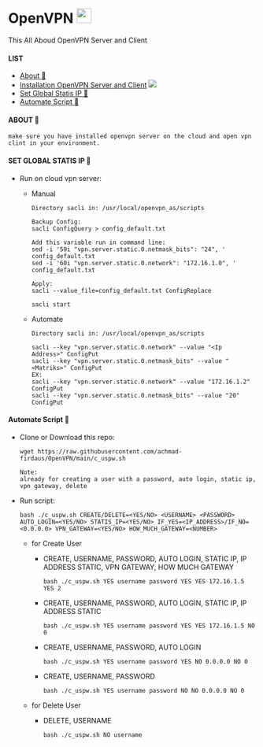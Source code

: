 # OpenVPN <img src="https://raw.githubusercontent.com/MartinHeinz/MartinHeinz/master/wave.gif" width="30px">
This All Aboud OpenVPN Server and Client

#### LIST
- [About 👻](#about-)
- [Installation OpenVPN Server and Client](Installation.MD) ![](https://img.shields.io/badge/VPN-OpenVPN-informational?style=flat&logo=<LOGO_NAME>&logoColor=white&color=2bbc8a)
- [Set Global Statis IP 👻](#set-global-statis-ip-)
- [Automate Script 👻](#automate-script-)

#### ABOUT 👻
  
    make sure you have installed openvpn server on the cloud and open vpn clint in your environment.
    
#### SET GLOBAL STATIS IP 👻

- Run on cloud vpn server:
  - Manual
  
        Directory sacli in: /usr/local/openvpn_as/scripts
        
        Backup Config: 
        sacli ConfigQuery > config_default.txt
        
        Add this variable run in command line:
        sed -i '59i "vpn.server.static.0.netmask_bits": "24", ' config_default.txt
        sed -i '60i "vpn.server.static.0.network": "172.16.1.0", ' config_default.txt
        
        Apply:
        sacli --value_file=config_default.txt ConfigReplace
        
        sacli start
    
  - Automate
  
        Directory sacli in: /usr/local/openvpn_as/scripts

        sacli --key "vpn.server.static.0.network" --value "<Ip Address>" ConfigPut
        sacli --key "vpn.server.static.0.netmask_bits" --value "<Matriks>" ConfigPut
        EX:
        sacli --key "vpn.server.static.0.network" --value "172.16.1.2" ConfigPut
        sacli --key "vpn.server.static.0.netmask_bits" --value "20" ConfigPut

    
#### Automate Script 👻

- Clone or Download this repo:

      wget https://raw.githubusercontent.com/achmad-firdaus/OpenVPN/main/c_uspw.sh
      
      Note:
      already for creating a user with a password, auto login, static ip, vpn gateway, delete

- Run script:

      bash ./c_uspw.sh CREATE/DELETE=<YES/NO> <USERNAME> <PASSWORD> AUTO_LOGIN=<YES/NO> STATIS_IP=<YES/NO> IF_YES=<IP_ADDRESS>/IF_NO=<0.0.0.0> VPN_GATEWAY=<YES/NO> HOW_MUCH_GATEWAY=<NUMBER>

  - for Create User 
    - CREATE, USERNAME, PASSWORD, AUTO LOGIN, STATIC IP, IP ADDRESS STATIC, VPN GATEWAY, HOW MUCH GATEWAY

          bash ./c_uspw.sh YES username password YES YES 172.16.1.5 YES 2
          
    - CREATE, USERNAME, PASSWORD, AUTO LOGIN, STATIC IP, IP ADDRESS STATIC

          bash ./c_uspw.sh YES username password YES YES 172.16.1.5 NO 0
          

    - CREATE, USERNAME, PASSWORD, AUTO LOGIN

          bash ./c_uspw.sh YES username password YES NO 0.0.0.0 NO 0


    - CREATE, USERNAME, PASSWORD

          bash ./c_uspw.sh YES username password NO NO 0.0.0.0 NO 0

  - for Delete User 
    - DELETE, USERNAME

          bash ./c_uspw.sh NO username 

        


